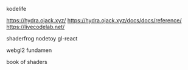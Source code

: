 kodelife

https://hydra.ojack.xyz/
    https://hydra.ojack.xyz/docs/docs/reference/
https://livecodelab.net/

shaderfrog
nodetoy
gl-react


webgl2 fundamen

book of shaders